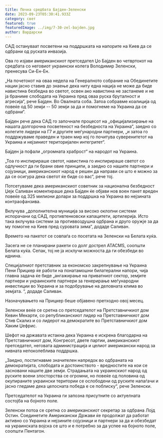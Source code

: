 ```yaml
---
title: Почна средбата Бајден-Зеленски
date: 2023-09-23T05:30:41.933Z
category: свет
featured: true
featuredImage: ../img/7-30-zel-bajden.jpg
author: Вардарски
---
```

САД остануваат посветени на поддршката на напорите на Киев да се одбрани од руската инвазија.

Ова го изјави американскиот претседател Џо Бајден во четвртокот на средбата со неговиот украински колега Володимир Зеленски, пренесува Си-Ен-Ен.

„На почетокот на оваа недела на Генералното собрание на Обединетите нации јасно ставив до знаење дека ниту една нација не може да биде навистина безбедна во светот, освен ако навистина не застанеме и не ја браниме слободата на Украина пред оваа руска бруталност и агресија“, рече Бајден. Во Овалната соба. Затоа собравме коалиција од повеќе од 50 земји -- 50 земји за да и помогнеме на Украина да се одбрани“.

Бајден рече дека САД го започнале процесот на „официјализирање на нашата долгорочна посветеност на безбедноста на Украина“, заедно со колегите лидери на Г7 и другите меѓународни партнери, „и затоа го поддржуваме праведен и траен мир кој го почитува суверенитетот на Украина и нејзиниот територијален интегритет“.

Бајден ја пофали „огромната храброст“ на народот на Украина.

„Тоа го инспирираше светот, навистина го инспирираше светот со одлучност да ги брани овие принципи, а заедно со нашите партнери и сојузници, американскиот народ е решен да направи се што е можно за да се осигура дека светот ќе биде со вас“, рече тој.

Потсетуваме дека американскиот советник за национална безбедност Џејк Саливан коментираше дека Бајден ќе објави нов воен пакет вреден повеќе од 325 милиони долари за поддршка на Украина во нејзината контраофанзива.

Вклучува „дополнителна муниција за високо оклопни системи испорачани од САД, противтенковски капацитети, артилерија. Исто така вклучува системи за противвоздушна одбрана и друго оружје за да му помогне на Киев пред суровата зима“, додаде Саливан.

Времето на пакетот се совпаѓа со посетата на Зеленски на Белата куќа.

Засега не се планирани ракети со долг дострел ATACMS, соопшти Белата куќа. Сепак, тој не ја исклучи можноста да ги обезбеди во иднина.

Специјалниот претставник за економско закрепнување на Украина Пени Прицкер ќе работи на понатамошни билатерални напори, чија главна задача ќе биде „ангажирање на приватниот сектор, земјите партнери и украинските партнери за генерирање меѓународни инвестиции во Украина и за подобрување на деловната клима во земјата. “, додаде Саливан.

Назначувањето на Прицкер беше објавено претходно овој месец.

Зеленски веќе се сретна со претседателот на Претставничкиот дом Кевин Мекарти, со републиканскиот лидер на Претставничкиот дом Стив Скализ и со лидерот на демократите во Претставничкиот дом Хаким Џефрис.

Шефот на државата истакна дека Украина е искрена благодарна на Претставничкиот дом, Конгресот, двете партии, американскиот претседател, неговата администрација и целиот американски народ за нивната непоколеблива поддршка.

„Заедно, постигнавме значителен напредок во одбраната на демократијата, слободата и достоинството - вредностите на кои се засновани нашите две земји. Страдањата на украинскиот народ од руските воени злосторства се огромни, но повеќе од половина од окупираните украински територии се ослободени од руските напаѓачи и јасно гледаме дека целосната победа е се поблиску“, рече Зеленски.

Претседателот на Украина ги запозна присутните со актуелната состојба на бојното поле.

Зеленски потоа се сретна со американскиот секретар за одбрана Лојд Остин. Соединетите Американски Држави ќе продолжат да работат активно со Украина и нејзините сојузници и партнери за да и обезбедат на украинската војска се што и е потребно за да успее на бојното поле, соопшти Пентагон.